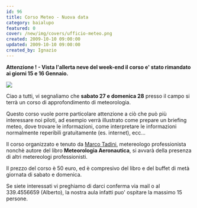 ```yaml
---
id: 96
title: Corso Meteo - Nuova data
category: baialupo
featured: 0
cover: /new/img/covers/ufficio-meteo.png
created: 2009-10-10 09:00:00
updated: 2009-10-10 09:00:00
created_by: Ignazio
---
```


**Attenzione ! - Vista l'allerta neve del week-end il corso e' stato rimandato ai giorni 15 e 16 Gennaio.**

 <img src="/new/img/covers/ufficio-meteo.png" class="float-start mr-3 w-[300px]"/>

Ciao a tutti,
vi segnaliamo che **sabato 27 e domenica 28** presso il campo si terrà un corso di approfondimento di meteorologia.

Questo corso vuole porre particolare attenzione a ciò che può più interessare noi piloti, ad esempio verrà illustrato come prepare un briefing meteo, dove trovare le informazioni, come interpretare le informazioni normalmente reperibili gratuitamente (es. internet), ecc...

Il corso organizzato e tenuto da <a href="http://www.ufficiometeo.it/" target="_blank" title="Ufficio Meteo">Marco Tadini</a>, metereologo professionista nonchè autore del libro <strong>Meteorologia Aeronautica</strong>, si avvarà della presenza di altri metereologi professionisti.

Il prezzo del corso è 50 euro, ed è compresivo del libro e del buffet di metà giornata di sabato e domenica.

Se siete interessati vi preghiamo di darci conferma via mail o al 339.4556659 (Alberto), la nostra aula infatti puo' ospitare la massimo 15 persone.
